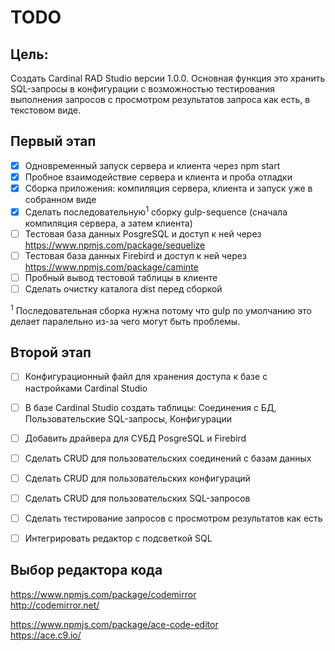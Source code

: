 TODO
=====

Цель:
-----

Создать Cardinal RAD Studio версии 1.0.0.
Основная функция это хранить SQL-запросы в конфигурации с возможностью 
тестирования выполнения запросов с просмотром результатов запроса как есть, в текстовом виде.

Первый этап
-----------

- [x] Одновременный запуск сервера и клиента через npm start  
- [x] Пробное взаимодействие сервера и клиента и проба отладки  
- [x] Сборка приложения: компиляция сервера, клиента и запуск уже в собранном виде  
- [x] Сделать последовательную<sup>1</sup> сборку gulp-sequence (сначала компиляция сервера, а затем клиента)
- [ ] Тестовая база данных PosgreSQL и доступ к ней через https://www.npmjs.com/package/sequelize  
- [ ] Тестовая база данных Firebird и доступ к ней через https://www.npmjs.com/package/caminte  
- [ ] Пробный вывод тестовой таблицы в клиенте  
- [ ] Сделать очистку каталога dist перед сборкой  

<sup>1</sup> Последовательная сборка нужна потому что gulp по умолчанию 
это делает паралельно из-за чего могут быть проблемы.

Второй этап
-----------

- [ ] Конфигурационный файл для хранения доступа к базе с настройками Cardinal Studio
- [ ] В базе Cardinal Studio создать таблицы: Соединения с БД, Пользовательские SQL-запросы, Конфигурации
- [ ] Добавить драйвера для СУБД PosgreSQL и Firebird
- [ ] Сделать CRUD для пользовательских соединений с базам данных
- [ ] Сделать CRUD для пользовательских конфигураций
- [ ] Сделать CRUD для пользовательских SQL-запросов
- [ ] Сделать тестирование запросов с просмотром результатов как есть
- [ ] Интегрировать редактор с подсветкой SQL


Выбор редактора кода
--------------------

https://www.npmjs.com/package/codemirror  
http://codemirror.net/  

https://www.npmjs.com/package/ace-code-editor  
https://ace.c9.io/  